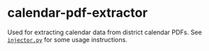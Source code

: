 # calendar-pdf-extractor
Used for extracting calendar data from district calendar PDFs. See [`injector.py`](injector.py) for some usage instructions.
